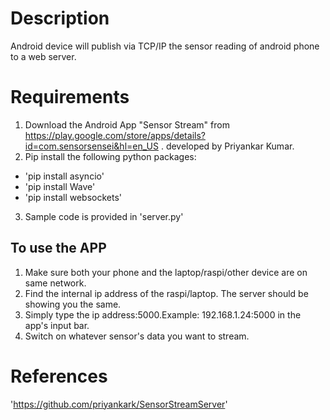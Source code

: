 # Description

Android device will publish via TCP/IP the sensor reading of android phone to a web server.

# Requirements

1. Download the Android App "Sensor Stream" from https://play.google.com/store/apps/details?id=com.sensorsensei&hl=en_US . developed by Priyankar Kumar.
2. Pip install the following python packages:
- 'pip install asyncio'
- 'pip install Wave'
- 'pip install websockets'
3. Sample code is provided in 'server.py'

## To use the APP

1. Make sure both your phone and the laptop/raspi/other device are on same network.
2. Find the internal ip address of the raspi/laptop. The server should be showing you the same.
3. Simply type the ip address:5000.Example: 192.168.1.24:5000 in the app's input bar.
4. Switch on whatever sensor's data you want to stream.

# References

'https://github.com/priyankark/SensorStreamServer'

